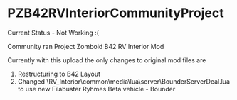 # PZB42RVInteriorCommunityProject
Current Status - Not Working :(

Community ran Project Zomboid B42 RV Interior Mod

Currently with this upload the only changes to original mod files are
1) Restructuring to B42 Layout
2) Changed \RV_Interior\common\media\lua\server\BounderServerDeal.lua to use new Filabuster Ryhmes Beta vehicle - Bounder

